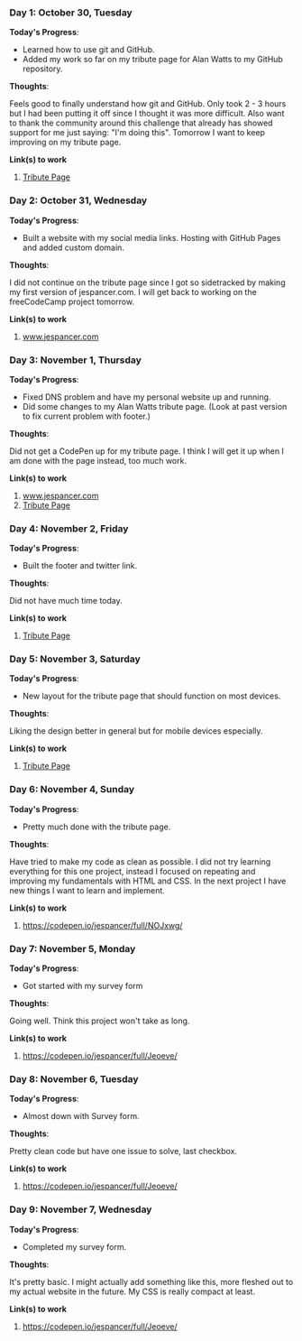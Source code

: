 ### Day 1: October 30, Tuesday

**Today's Progress**:
- Learned how to use git and GitHub.
- Added my work so far on my tribute page for Alan Watts to my GitHub repository.

**Thoughts**:

Feels good to finally understand how git and GitHub. Only took 2 - 3 hours but I had been putting it off since I thought it was more difficult. Also want to thank the community around this challenge that already has showed support for me just saying: "I'm doing this". Tomorrow I want to keep improving on my tribute page.

**Link(s) to work**
1. [Tribute Page](https://github.com/Jespancer/tribute-page)

### Day 2: October 31, Wednesday

**Today's Progress**:
- Built a website with my social media links. Hosting with GitHub Pages and added custom domain.

**Thoughts**:

I did not continue on the tribute page since I got so sidetracked by making my first version of jespancer.com. I will get back to working on the freeCodeCamp project tomorrow.

**Link(s) to work**
1. www.jespancer.com

### Day 3: November 1, Thursday

**Today's Progress**:
- Fixed DNS problem and have my personal website up and running.
- Did some changes to my Alan Watts tribute page. (Look at past version to fix current problem with footer.)

**Thoughts**:

Did not get a CodePen up for my tribute page. I think I will get it up when I am done with the page instead, too much work.

**Link(s) to work**
1. www.jespancer.com
2. [Tribute Page](https://github.com/Jespancer/tribute-page)

### Day 4: November 2, Friday

**Today's Progress**:
- Built the footer and twitter link.

**Thoughts**:

Did not have much time today.

**Link(s) to work**
1. [Tribute Page](https://github.com/Jespancer/tribute-page)

### Day 5: November 3, Saturday

**Today's Progress**:
- New layout for the tribute page that should function on most devices.

**Thoughts**:

Liking the design better in general but for mobile devices especially.

**Link(s) to work**
1. [Tribute Page](https://github.com/Jespancer/tribute-page)

### Day 6: November 4, Sunday

**Today's Progress**:
- Pretty much done with the tribute page.

**Thoughts**:

Have tried to make my code as clean as possible. I did not try learning everything for this one project, instead I focused on repeating and improving my fundamentals with HTML and CSS. In the next project I have new things I want to learn and implement.

**Link(s) to work**
1. https://codepen.io/jespancer/full/NOJxwg/

### Day 7: November 5, Monday

**Today's Progress**:
- Got started with my survey form

**Thoughts**:

Going well. Think this project won't take as long.

**Link(s) to work**
1. https://codepen.io/jespancer/full/Jeoeve/

### Day 8: November 6, Tuesday

**Today's Progress**:
- Almost down with Survey form.

**Thoughts**:

Pretty clean code but have one issue to solve, last checkbox.

**Link(s) to work**
1. https://codepen.io/jespancer/full/Jeoeve/

### Day 9: November 7, Wednesday

**Today's Progress**:
- Completed my survey form.

**Thoughts**:

It's pretty basic. I might actually add something like this, more fleshed out to my actual website in the future. My CSS is really compact at least.

**Link(s) to work**
1. https://codepen.io/jespancer/full/Jeoeve/
